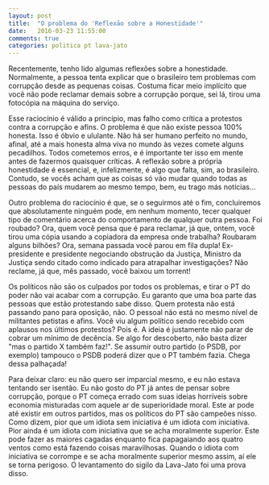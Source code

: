 ```yaml
---
layout: post
title:  "O problema do 'Reflexão sobre a Honestidade'"
date:   2016-03-23 11:55:00
comments: true
categories: politica pt lava-jato
---
```


Recentemente, tenho lido algumas reflexões sobre a honestidade. Normalmente, a pessoa tenta explicar que o brasileiro tem problemas com corrupção desde as pequenas coisas. Costuma ficar meio implícito que você não pode reclamar demais sobre a corrupção porque, sei lá, tirou uma fotocópia na máquina do serviço. 

Esse raciocínio é válido a princípio, mas falho como crítica a protestos contra a corrupção e afins. O problema é que não existe pessoa 100% honesta. Isso é óbvio e ululante. Não há ser humano perfeito no mundo, afinal, até a mais honesta alma viva no mundo às vezes comete alguns pecadilhos. Todos cometemos erros, e é importante ter isso em mente antes de fazermos quaisquer críticas. A reflexão sobre a própria honestidade é essencial, e, infelizmente, é algo que falta, sim, ao brasileiro. Contudo, se vocês acham que as coisas só vão mudar quando todas as pessoas do país mudarem ao mesmo tempo, bem, eu trago más notícias...

Outro problema do raciocínio é que, se o seguirmos até o fim, concluiremos que absolutamente ninguém pode, em nenhum momento, tecer qualquer tipo de comentário acerca do comportamento de qualquer outra pessoa. Foi roubado? Ora, quem você pensa que é para reclamar, já que, ontem, você tirou uma cópia usando a copiadora da empresa onde trabalha? Roubaram alguns bilhões? Ora, semana passada você parou em fila dupla! Ex-presidente e presidente negociando obstrução da Justiça, Ministro da Justiça sendo citado como indicado para atrapalhar investigações? Não reclame, já que, mês passado, você baixou um torrent!

Os políticos não são os culpados por todos os problemas, e tirar o PT do poder não vai acabar com a corrupção. Eu garanto que uma boa parte das pessoas que estão protestando sabe disso. Quem protesta não está passando pano para oposição, não. O pessoal não está no mesmo nível de militantes petistas e afins. Você viu algum político sendo recebido com aplausos nos últimos protestos? Pois é. A ideia é justamente não parar de cobrar um mínimo de decência. Se algo for descoberto, não basta dizer "mas o partido X também faz!". Se assumir outro partido (o PSDB, por exemplo) tampouco o PSDB poderá dizer que o PT também fazia. Chega dessa palhaçada!

Para deixar claro: eu não quero ser imparcial mesmo, e eu não estava tentando ser isentão. Eu não gosto do PT já antes de pensar sobre corrupção, porque o PT começa errado com suas ideias horríveis sobre economia misturadas com aquele ar de superioridade moral. Este ar pode até existir em outros partidos, mas os políticos do PT são campeões nisso. Como dizem, pior que um idiota sem iniciativa é um idiota com iniciativa. Pior ainda é um idiota com iniciativa que se acha moralmente superior. Este pode fazer as maiores cagadas enquanto fica papagaiando aos quatro ventos como está fazendo coisas maravilhosas. Quando o idiota com iniciativa se corrompe e se acha moralmente superior mesmo assim, aí ele se torna perigoso. O levantamento do sigilo da Lava-Jato foi uma prova disso.
